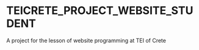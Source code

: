 TEICRETE_PROJECT_WEBSITE_STUDENT
================================

A project for the lesson of website programming at TEI of Crete